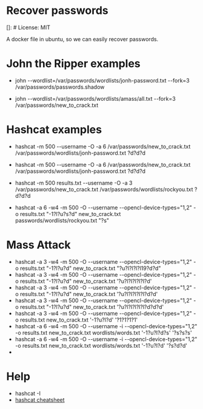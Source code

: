 # Recover passwords
[]: # License: MIT

A docker file in ubuntu, so we can easily recover passwords.

# John the Ripper examples
- john --wordlist=/var/passwords/wordlists/jonh-password.txt --fork=3 /var/passwords/passwords.shadow

- john --wordlist=/var/passwords/wordlists/amass/all.txt --fork=3 /var/passwords/new_to_crack.txt

# Hashcat examples

- hashcat -m 500 --username -O -a 6 /var/passwords/new_to_crack.txt /var/passwords/wordlists/jonh-password.txt ?d?d?d

- hashcat -m 500 --username -O -a 6 /var/passwords/new_to_crack.txt /var/passwords/wordlists/jonh-password.txt ?d?d?d

- hashcat -m 500 results.txt --username -O -a 3 /var/passwords/new_to_crack.txt /var/passwords/wordlists/rockyou.txt ?d?d?d

- hashcat -a 6 -w4 -m 500 -O --username --opencl-device-types="1,2" -o results.txt "-1?l?u?s?d" new_to_crack.txt passwords/wordlists/rockyou.txt "?s"

# Mass Attack
- hashcat -a 3 -w4 -m 500 -O --username --opencl-device-types="1,2" -o results.txt "-1?l?u?d" new_to_crack.txt  "?u?l?l?l?l19?d?d"
- hashcat -a 3 -w4 -m 500 -O --username --opencl-device-types="1,2" -o results.txt "-1?l?u?d" new_to_crack.txt  '?u?l?l?l?l?l?d'
- hashcat -a 3 -w4 -m 500 -O --username --opencl-device-types="1,2" -o results.txt "-1?l?u?d" new_to_crack.txt  '?u?l?l?l?l?l?d?d'
- hashcat -a 3 -w4 -m 500 -O --username --opencl-device-types="1,2" -o results.txt "-1?l?u?d" new_to_crack.txt  '?u?l?l?l?l?l?d?d?d'
- hashcat -a 3 -w4 -m 500 -O --username --opencl-device-types="1,2" -o results.txt new_to_crack.txt '-1?u?l?d' '?1?1?1?1'
- hashcat -a 6 -w4 -m 500 -O --username -i --opencl-device-types="1,2" -o results.txt new_to_crack.txt wordlists/words.txt '-1?u?l?d?s' '?s?s?s'
- hashcat -a 6 -w4 -m 500 -O --username -i --opencl-device-types="1,2" -o results.txt new_to_crack.txt wordlists/words.txt '-1?u?l?d' '?s?d?d' 
- 
# Help
- hashcat -I
- [hashcat cheatsheet](https://cheatsheet.haax.fr/passcracking-hashfiles/hashcat_cheatsheet/)